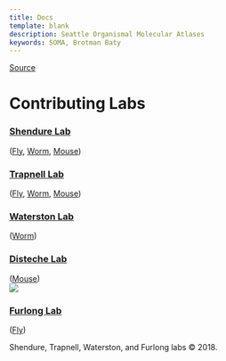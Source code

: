 ```yaml
---
title: Docs
template: blank
description: Seattle Organismal Molecular Atlases
keywords: SOMA, Brotman Baty
---
```


[Source](http://atlas.gs.washington.edu/hub/contrib/ 'Permalink to SOMA Data Portal')

# Contributing Labs

### [Shendure Lab][5]

([Fly][6], [Worm][7], [Mouse][8])

### [Trapnell Lab][9]

([Fly][6], [Worm][7], [Mouse][8])

### [Waterston Lab][10]

([Worm][7])

### [Disteche Lab][11]

([Mouse][8])  
![][12]

### [Furlong Lab][13]

([Fly][6])

Shendure, Trapnell, Waterston, and Furlong labs © 2018.

[1]: http://atlas.gs.washington.edu/hub/
[2]: http://atlas.gs.washington.edu/hub/pubs/
[3]: http://atlas.gs.washington.edu/hub/contrib/
[4]: /images/QtS6MrDK_50x50.png
[5]: http://krishna.gs.washington.edu/
[6]: http://atlas.gs.washington.edu/fly-atac/
[7]: http://atlas.gs.washington.edu/worm-rna/
[8]: http://atlas.gs.washington.edu/mouse-atac/
[9]: http://cole-trapnell-lab.github.io/
[10]: http://waterston.gs.washington.edu/
[11]: http://depts.washington.edu/disteche/
[12]: /images/240px-EMBL_logo_crop.png
[13]: http://furlonglab.embl.de/
